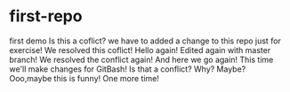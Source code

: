 # first-repo
first demo
Is this a coflict?
we have to added a change to this repo just for exercise!
We resolved this coflict!
Hello again!
Edited again with master branch!
We resolved the conflict again!
And here we go again!
This time we'll make changes for GitBash!
Is that a conflict?
Why?
Maybe?
Ooo,maybe this is funny!
One more time!
